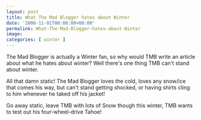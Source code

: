 ```yaml
---
layout: post
title: What The Mad Blogger hates about Winter
date: '2006-11-01T00:00:00+00:00'
permalink: What-The-Mad-Blogger-hates-about-Winter
image: 
categories: [ winter ]
---
```

The Mad Blogger is actually a Winter fan, so why would TMB write an article about what he hates about winter? Well there's one thing TMB can't stand about winter.

All that damn static! The Mad Blogger loves the cold, loves any snow/ice that comes his way, but can't stand getting shocked, or having shirts cling to him whenever he taked off his jacket!

Go away static, leave TMB with lots of Snow though this winter, TMB wants to test out his four-wheel-drive Tahoe!
